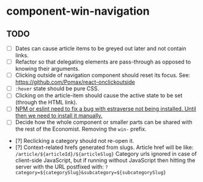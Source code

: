 # component-win-navigation

## TODO

- [ ] Dates can cause article items to be greyed out later and not contain links.
- [ ] Refactor so that delegating elements are pass-through as opposed to knowing their arguments.
- [ ] Clicking outside of navigation component should reset its focus. See: https://github.com/Pomax/react-onclickoutside
- [ ] `:hover` state should be pure CSS.
- [ ] Clicking on the article-item should cause the active state to be set (through the HTML link).
- [ ] [NPM or eslint need to fix a bug with estraverse not being installed. Until then we need to install it manually.](https://github.com/EconomistDigitalSolutions/fe-component-devpack/issues/18#issuecomment-142613986)
- [ ] Decide how the whole component or smaller parts can be shared with the rest of the Economist. Removing the `win-` prefix.
- [?] Reclicking a category should not re-open it.
- [?] Context-related hrefs generated from slugs.
      Article href will be like: `/article/${articleId}/${articleSlug}`
      Category urls ignored in case of client-side JavaScript, but if running without JavaScript then hitting the server with the URL postfixed with: `?category=${categorySlug}&subcategory=${subcategorySlug}`
